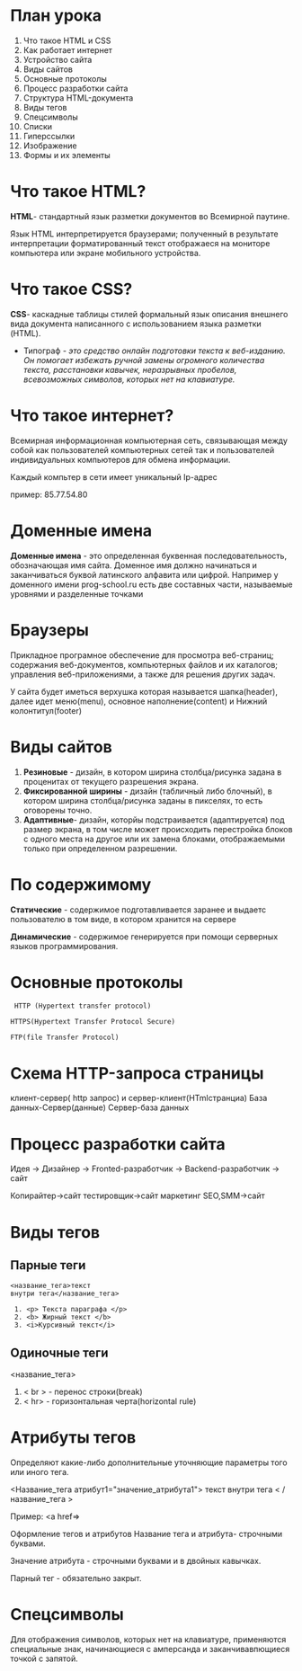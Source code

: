 # План урока 
1. Что такое HTML и CSS
2. Как работает интернет 
3. Устройство сайта
4. Виды сайтов
5. Основные протоколы
6. Процесс разработки сайта
7. Структура HTML-документа
8. Виды тегов
9. Спецсимволы
10. Списки
11. Гиперссылки
12. Изображение
13. Формы и их элементы

# Что такое HTML?

**HTML**- стандартный язык разметки документов во Всемирной паутине.

Язык HTML интерпретируется браузерами; полученный в результате интерпретации форматированный текст отображаеся на мониторе компьютера или экране мобильного устройства.

# Что такое CSS?
**CSS**- каскадные таблицы стилей формальный язык описания внешнего вида документа написанного с использованием языка разметки (HTML).

- Типограф - *это средство онлайн подготовки текста к веб-изданию.
Он помогает избежать ручной замены огромного количества текста, расстановки кавычек, неразрывных пробелов,
всевозможных символов, которых нет на клавиатуре.*

# Что такое интернет?

Всемирная информационная компьютерная сеть, связывающая между собой как пользователей компьютерных сетей так и пользователей индивидуальных компьютеров для обмена информации.

Каждый компьтер в сети имеет уникальный Ip-адрес 

пример: 85.77.54.80



# Доменные имена
**Доменные имена** - это определенная буквенная последовательность, обозначающая имя сайта. Доменное имя должно начинаться и заканчиваться буквой латинского алфавита или цифрой.
 Например у доменного имени prog-school.ru есть две составных части, называемые уровнями и разделенные точками

 # Браузеры

 Прикладное програмное обеспечение для просмотра веб-страниц; содержания веб-документов, компьютерных файлов и их каталогов; управления веб-приложениями, а также для решения других задач.

 У сайта будет иметься верхушка которая называется шапка(header), далее идет меню(menu), основное наполнение(content) и Нижний колонтитул(footer)

 # Виды сайтов

 1. **Резиновые** - дизайн, в котором ширина столбца/рисунка задана в проценитах от текущего разрешения экрана.
 2. **Фиксированной ширины** - дизайн (табличный либо блочный), в котором ширина столбца/рисунка заданы в пикселях, то есть оговорены точно. 
 3. **Адаптивные**- дизайн, которйы подстраивается (адаптируется) под размер экрана, в том числе может происходить перестройка блоков с одного места на другое или их замена блоками, отображаемыми только при определенном разрешении.

 # По содержимому 
 **Статические** - содержимое подготавливается заранее и выдаетс пользователю в том виде, в котором хранится на сервере 
 
 **Динамические** - содержимое генерируется при помощи серверных языков программирования.

 # Основные протоколы
```
 HTTP (Hypertext transfer protocol)
 ```

 ```
 HTTPS(Hypertext Transfer Protocol Secure)
 ```
 
 ```
 FTP(file Transfer Protocol)
 ```

 # Схема HTTP-запроса страницы

 клиент-сервер( http запрос) и сервер-клиент(HTmlстранциа)
 База данных-Сервер(данные) Сервер-база данных

 # Процесс разработки сайта 

 Идея -> Дизайнер -> Fronted-разработчик -> Backend-разработчик -> сайт

 Копирайтер->сайт тестировщик->сайт маркетинг SEO,SMM->сайт

 # Виды тегов
 ## Парные теги

 ```
 <название_тега>текст
 внутри тега</название_тега>
 ```
```
 1. <p> Текста параграфа </p>
 2. <b> Жирный текст </b>
 3. <i>Курсивный текст</i>
```
 ## Одиночные теги
 <название_тега>

 1. < br > - перенос строки(break)
 2. < hr> - горизонтальная черта(horizontal rule)

# Атрибуты тегов 

Определяют какие-либо дополнительные уточняющие параметры того или иного тега.

<Название_тега атрибут1="значение_атрибута1"> текст внутри тега
< /название_тега >

Пример:
<a href=>

Оформление тегов и атрибутов 
Название тега и атрибута- строчными буквами.

Значение атрибута - строчными буквами и в двойных кавычках.

Парный тег - обязательно закрыт.

# Спецсимволы 

Для отображения символов, которых нет на клавиатуре, применяются специальные знак, начинающиеся с амперсанда и заканчивавпющиеся точкой с запятой.